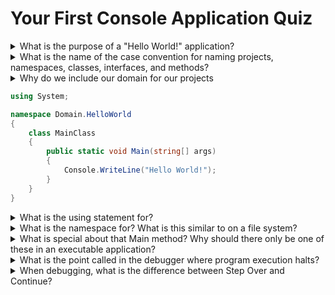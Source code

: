 # Your First Console Application Quiz

<details>
  <summary>What is the purpose of a "Hello World!" application?</summary>

It's to pinpoint the applications entry and exit point. It also shows how to display output to the user.

</details>

<details>
  <summary>What is the name of the case convention for naming projects, namespaces, classes, interfaces, and methods?</summary>

Pascal Case

</details>

<details>
  <summary>Why do we include our domain for our projects</summary>

It avoids naming conflicts.

</details>

```cs
using System;

namespace Domain.HelloWorld
{
    class MainClass
    {
        public static void Main(string[] args)
        {
            Console.WriteLine("Hello World!");
        }
    }
}
```

<details>
  <summary>What is the using statement for?</summary>

It imports shared code from other DLL files.

</details>

<details>
  <summary>What is the namespace for?  What is this similar to on a file system?</summary>

It creates an organization structure for our classes and objects. It's like a directory on a file system.

</details>

<details>
  <summary>What is special about that Main method?  Why should there only be one of these in an executable application?</summary>

It is the entry point of a .Net application. You can only have one Main method upon compilation time and any others
would just be noise and dead code.

</details>

<details>
  <summary>What is the point called in the debugger where program execution halts?</summary>

A breakpoint.

</details>

<details>
  <summary>When debugging, what is the difference between Step Over and Continue?</summary>

Step over continues the execution of the program until the next line. Continue continues the execution of the program
until the next breakpoint.

</details>
